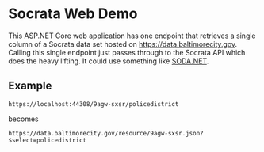 # Socrata Web Demo

This ASP.NET Core web application has one endpoint that retrieves a single column of a Socrata data set hosted on https://data.baltimorecity.gov. Calling this single endpoint just passes through to the Socrata API which does the heavy lifting. It could use something like [SODA.NET](https://github.com/CityofSantaMonica/SODA.NET).

## Example

```
https://localhost:44308/9agw-sxsr/policedistrict
```

becomes

```
https://data.baltimorecity.gov/resource/9agw-sxsr.json?$select=policedistrict
```
